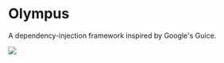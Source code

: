 # Olympus
A dependency-injection framework inspired by Google's Guice.

[![](https://jitpack.io/v/AtlasDev144/Olympus.svg)](https://jitpack.io/#AtlasDev144/Olympus)
